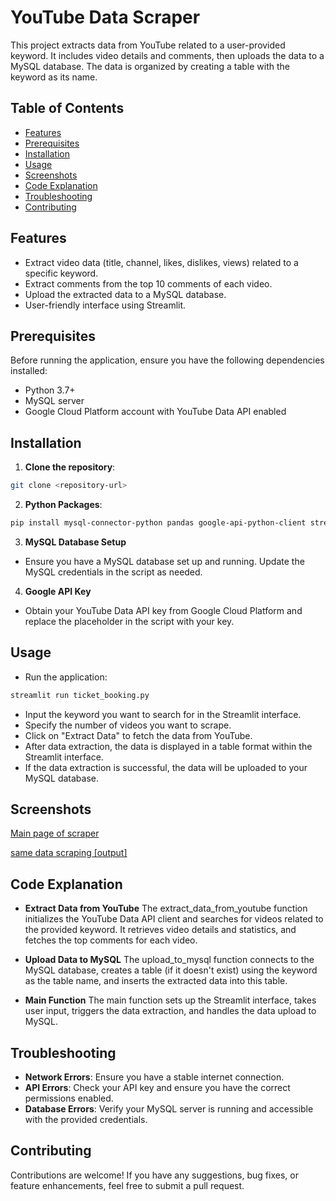 # YouTube Data Scraper

This project extracts data from YouTube related to a user-provided keyword. It includes video details and comments, then uploads the data to a MySQL database. The data is organized by creating a table with the keyword as its name.

## Table of Contents
- [Features](#features)
- [Prerequisites](#prerequisites)
- [Installation](#installation)
- [Usage](#usage)
- [Screenshots](#screenshots)
- [Code Explanation](#codeexplanation)
- [Troubleshooting](#troubleshooting)
- [Contributing](#contributing)


## Features

- Extract video data (title, channel, likes, dislikes, views) related to a specific keyword.
- Extract comments from the top 10 comments of each video.
- Upload the extracted data to a MySQL database.
- User-friendly interface using Streamlit.

## Prerequisites

Before running the application, ensure you have the following dependencies installed:

- Python 3.7+
- MySQL server
- Google Cloud Platform account with YouTube Data API enabled

## Installation

1. **Clone the repository**:
```sh
git clone <repository-url>
```

2. **Python Packages**:
```sh
pip install mysql-connector-python pandas google-api-python-client streamlit

```
3. **MySQL Database Setup**

- Ensure you have a MySQL database set up and running. Update the MySQL credentials in the script as needed.

4. **Google API Key**

- Obtain your YouTube Data API key from Google Cloud Platform and replace the placeholder in the script with your key.



## Usage

- Run the application:
 ```sh
streamlit run ticket_booking.py
 ```

- Input the keyword you want to search for in the Streamlit interface.
- Specify the number of videos you want to scrape.
- Click on "Extract Data" to fetch the data from YouTube.
- After data extraction, the data is displayed in a table format within the Streamlit interface.
- If the data extraction is successful, the data will be uploaded to your MySQL database.

## Screenshots

[Main page of scraper](https://github.com/shivahNo1/Youtube-datascraper/assets/171788487/a7e53b06-7c0e-4680-bad5-1762eaba94ab)


[same data scraping [output]](https://github.com/shivahNo1/Youtube-datascraper/assets/171788487/efbe5b90-c50f-4537-a6e6-cfc63571fe34)



## Code Explanation

- **Extract Data from YouTube**
The extract_data_from_youtube function initializes the YouTube Data API client and searches for videos related to the provided keyword. It retrieves video details and statistics, and fetches the top comments for each video.

- **Upload Data to MySQL**
The upload_to_mysql function connects to the MySQL database, creates a table (if it doesn't exist) using the keyword as the table name, and inserts the extracted data into this table.

- **Main Function**
The main function sets up the Streamlit interface, takes user input, triggers the data extraction, and handles the data upload to MySQL.

## Troubleshooting

- **Network Errors**: Ensure you have a stable internet connection.
- **API Errors**: Check your API key and ensure you have the correct permissions enabled.
- **Database Errors**: Verify your MySQL server is running and accessible with the provided credentials.


## Contributing

Contributions are welcome! If you have any suggestions, bug fixes, or feature enhancements, feel free to submit a pull request.
